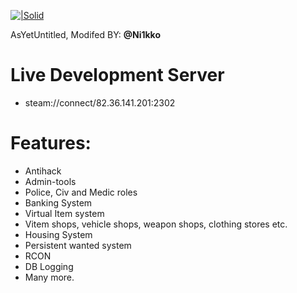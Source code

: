 [![|Solid](https://i.imgur.com/gGC2TNF.png)](https://github.com/AsYetUntitled/Framework/)

AsYetUntitled, Modifed BY: <b>@Ni1kko</b>

# Live Development Server
  - steam://connect/82.36.141.201:2302
 
# Features:
  - Antihack
  - Admin-tools
  - Police, Civ and Medic roles 
  - Banking System
  - Virtual Item system 
  - Vitem shops, vehicle shops, weapon shops, clothing stores etc. 
  - Housing System 
  - Persistent wanted system
  - RCON
  - DB Logging
  - Many more.
